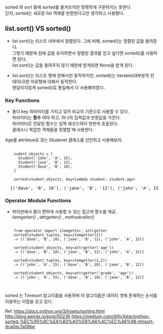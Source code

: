 sorted 와 sort 중에 sorted를 즐겨쓰지만 명확하게 구분하지는 못한다.      
단지, sorted는 새로운 list 객체를 반환한다고만 생각하고 사용했다.      

## list.sort() VS sorted()    

* list.sort()는 리스트 내부에서 정렬된다. 그에 비해, sorted()는 정렬된 값을 돌려준다.   
  그렇기 떄문에 원래 값을 유지하면서 정렬된 결과를 얻고 싶다면 sorted()를 사용하면 된다.     
  list.sort()는 값을 돌려주지 않기 때문에 받게되면 None을 받게 된다.   
    
* list.sort()는 리스트 형에 한해서만 동작하지만, sorted()는 iterable(대부분의 컨테이너)한 자료형에 대해서 동작한다.   
  헷갈리지않게 sorted()로 통일해서 다 사용해야겠다..    
      
### Key Functions   
    
* 둘다 key 파라미터를 가지고 있어 비교의 기준으로 사용할 수 있다.    
  파라미터는 **함수** 여야 하고, 하나의 입력값과 반환값을 가진다.        
  파라미터로 전달된 함수는 입력 레코드마다 한번씩 호출된다.      
  클래스나 복잡한 객체들을 정렬할 때 사용한다.   


Age를 attribtue로 갖는 Studenet 클래스를 선언하고 사용해보자.      
<pre>
  <code>
    sudent_objects = [
      Student('john', 'A', 15),
      Student('jane', 'B', 12),
      Student('dave', 'B', 10),
    ]
    
    sorted(student_objects, key=lambda student: student.age)
  </code>
  [('dave', 'B', 10'), ('jane', 'B', '12'), ('john', 'A', 15)]
</pre>
    
    
### Operator Module Functions   
    
* 파이썬에서 좀더 편하게 사용할 수 있는 접근자 함수를 제공.     
  *itemgetter()* , *attrgetter()* , *methodcaller()*      
    
<pre>
  <code>
    from operator import itemgetter, attrgetter
    sorted(student_tuples, key=itemgetter(2))    
    -> [('dave', 'B', 10), ('jane', 'B', 12), ('john', 'A', 15)]

    sorted(student_objects, key=attrgetter('age'))   
    -> [('dave', 'B', 10), ('jane', 'B', 12), ('john', 'A', 15)]

    sorted(student_tuples, key=itemgetter(1,2))    
    -> [('john', 'A', 15), ('dave', 'B', 10), ('jane', 'B', 12)]

    sorted(student_objects, key=attrgetter('grade', 'age'))   
    -> [('john', 'A', 15), ('dave', 'B', 10), ('jane', 'B', 12)]
    
  </code>
</pre>
    
    
 sorted 는 Timesort 알고리즘을 사용하며 이 알고리즘은 데이터 셋에 존재하는 순서를 이용하는 이점을 갖고 있다.   


Ref. https://docs.python.org/3/howto/sorting.html
     http://blog.weirdx.io/post/50236
     https://medium.com/@fiv3star/python-sorted-%EC%95%8C%EA%B3%A0%EB%A6%AC%EC%A6%98-timsort-dca0ec7a08be
